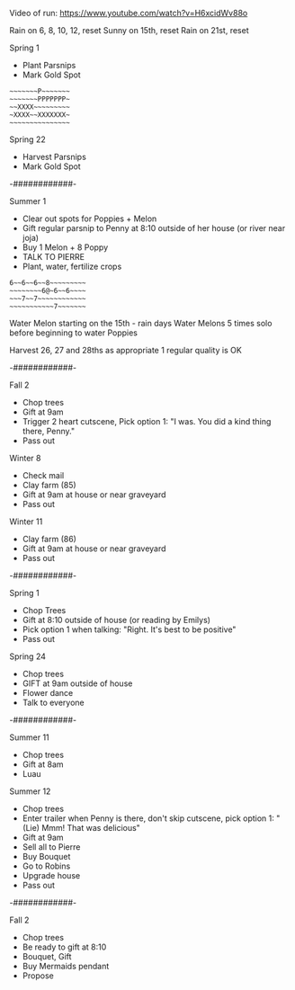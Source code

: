 

Video of run: https://www.youtube.com/watch?v=H6xcidWv88o


Rain on 6, 8, 10, 12, reset
Sunny on 15th, reset
Rain on 21st, reset

Spring 1
- Plant Parsnips
- Mark Gold Spot

```
~~~~~~~P~~~~~~~
~~~~~~~PPPPPPP~
~~XXXX~~~~~~~~~
~XXXX~~XXXXXXX~
~~~~~~~~~~~~~~~
```


Spring 22
- Harvest Parsnips
- Mark Gold Spot

-############-

Summer 1

- Clear out spots for Poppies + Melon
- Gift regular parsnip to Penny at 8:10 outside of her house (or river near joja)
- Buy 1 Melon + 8 Poppy
- TALK TO PIERRE
- Plant, water, fertilize crops

```
6~~6~~6~~8~~~~~~~~~
~~~~~~~~6@~6~~6~~~~
~~~7~~7~~~~~~~~~~~~
~~~~~~~~~~~7~~~~~~~
```


Water Melon starting on the 15th - rain days
Water Melons 5 times solo before beginning to water Poppies

Harvest 26, 27 and 28ths as appropriate
1 regular quality is OK

-############-

Fall 2
- Chop trees
- Gift at 9am
- Trigger 2 heart cutscene, Pick option 1: "I was. You did a kind thing there, Penny."
- Pass out

Winter 8
- Check mail
- Clay farm (85)
- Gift at 9am at house or near graveyard
- Pass out

Winter 11
- Clay farm (86)
- Gift at 9am at house or near graveyard
- Pass out

-############-

Spring 1
- Chop Trees
- Gift at 8:10 outside of house (or reading by Emilys)
- Pick option 1 when talking: "Right. It's best to be positive"
- Pass out

Spring 24
- Chop trees
- GIFT at 9am outside of house
- Flower dance
- Talk to everyone

-############-

Summer 11
- Chop trees
- Gift at 8am
- Luau

Summer 12
- Chop trees
- Enter trailer when Penny is there, don't skip cutscene, pick option 1: "(Lie) Mmm! That was delicious"
- Gift at 9am
- Sell all to Pierre
- Buy Bouquet
- Go to Robins
- Upgrade house
- Pass out

-############-

Fall 2
- Chop trees
- Be ready to gift at 8:10
- Bouquet, Gift
- Buy Mermaids pendant
- Propose

